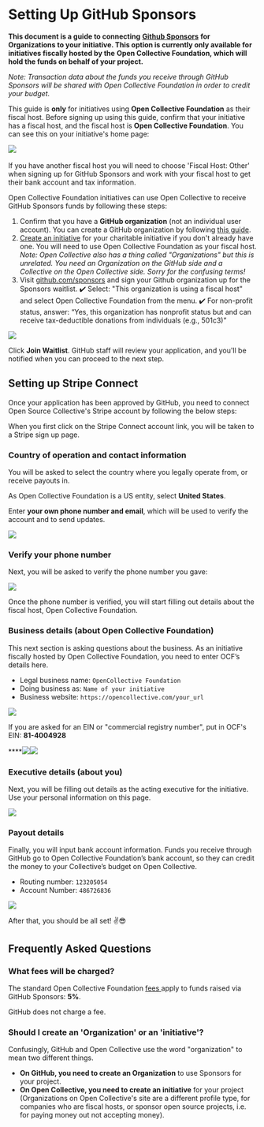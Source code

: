 # Setting Up GitHub Sponsors

**This document is a guide to connecting** [**Github Sponsors**](https://github.com/sponsors) **for Organizations to your initiative. This option is currently only available for initiatives fiscally hosted by the** **Open Collective Foundation, which will hold the funds on behalf of your project.**

_Note: Transaction data about the funds you receive through GitHub Sponsors will be shared with Open Collective Foundation in order to credit your budget._

This guide is **only** for initiatives using **Open Collective Foundation** as their fiscal host. Before signing up using this guide, confirm that your initiative has a fiscal host, and the fiscal host is **Open Collective Foundation**. You can see this on your initiative's home page:

​![](https://firebasestorage.googleapis.com/v0/b/gitbook-28427.appspot.com/o/assets%2F-LWSZizTt4ZC1UNDV89f%2Fsync%2F278244fab32513c618371c3b6a3050d976e5b19e.png?generation=1606688579025573&alt=media)​

If you have another fiscal host you will need to choose 'Fiscal Host: Other' when signing up for GitHub Sponsors and work with your fiscal host to get their bank account and tax information.

Open Collective Foundation initiatives can use Open Collective to receive GitHub Sponsors funds by following these steps:

1. Confirm that you have a **GitHub organization** \(not an individual user account\). You can create a GitHub organization by following [this guide](https://help.github.com/en/github/setting-up-and-managing-organizations-and-teams/creating-a-new-organization-from-scratch).
2. ​[Create an initiative](https://opencollective.com/foundation/apply) for your charitable initiative if you don't already have one. You will need to use Open Collective Foundation as your fiscal host. _Note: Open Collective also has a thing called "Organizations" but this is unrelated. You need an Organization on the GitHub side and a Collective on the Open Collective side. Sorry for the confusing terms!_
3. Visit [github.com/sponsors](http://github.com/sponsors) and sign your Github organization up for the Sponsors waitlist. ✔️ Select: "This organization is using a fiscal host" and select Open Collective Foundation from the menu. ✔️ For non-profit status, answer: “Yes, this organization has nonprofit status but and can receive tax-deductible donations from individuals \(e.g., 501c3\)”

![](https://gblobscdn.gitbook.com/assets%2F-LWSZizTt4ZC1UNDV89f%2F-MFxXKq-CdYihAePMSWz%2F-MFxYAID8QwGN_9doM2x%2FScreen%20Shot%202020-08-30%20at%204.07.15%20PM.png?alt=media&token=df065229-e5da-4270-b2a0-0e2fb7d8c98c)

Click **Join Waitlist**. GitHub staff will review your application, and you'll be notified when you can proceed to the next step.

## Setting up Stripe Connect <a id="setting-up-stripe-connect"></a>

Once your application has been approved by GitHub, you need to connect Open Source Collective's Stripe account by following the below steps:

When you first click on the Stripe Connect account link, you will be taken to a Stripe sign up page.

### Country of operation and contact information <a id="country-of-operation-and-contact-information"></a>

You will be asked to select the country where you legally operate from, or receive payouts in.

As Open Collective Foundation is a US entity, select **United States**.

Enter **your own phone number and email**, which will be used to verify the account and to send updates.

![](https://gblobscdn.gitbook.com/assets%2F-LWSZizTt4ZC1UNDV89f%2F-M00iw6LxjvRgiJAV7RD%2F-M00ixXKPP-d5gd2u27f%2Fgithub_stripe_1.png?alt=media)

### Verify your phone number <a id="verify-your-phone-number"></a>

Next, you will be asked to verify the phone number you gave:

![](https://gblobscdn.gitbook.com/assets%2F-LWSZizTt4ZC1UNDV89f%2F-M00iw6LxjvRgiJAV7RD%2F-M00ixXMfQh-eNngOb-C%2Fgithub_stripe_2.png?alt=media)

Once the phone number is verified, you will start filling out details about the fiscal host, Open Collective Foundation.

### Business details \(about Open Collective Foundation\) <a id="business-details-about-open-source-collective"></a>

This next section is asking questions about the business. As an initiative fiscally hosted by Open Collective Foundation, you need to enter OCF’s details here.

* Legal business name: `OpenCollective Foundation`
* Doing business as: `Name of your initiative`
* Business website: `https://opencollective.com/your_url`

![](https://gblobscdn.gitbook.com/assets%2F-LWSZizTt4ZC1UNDV89f%2F-M2nxWFcSfHPbSM7vwFw%2F-M00ixXO1NKtAjJu4afa%2Fgithub_stripe_3.png?alt=media)

If you are asked for an EIN or "commercial registry number", put in OCF's EIN: **81-4004928**

\*\*\*\*![](https://gblobscdn.gitbook.com/assets%2F-LWSZizTt4ZC1UNDV89f%2F-M8MySmM5eeYAfAKItLW%2F-M8NGeF_6gLwvSubOP7Y%2Fimage.png?alt=media&token=c763723e-966d-4fcb-bd32-e02742576981)![](https://gblobscdn.gitbook.com/assets%2F-LWSZizTt4ZC1UNDV89f%2F-M8MySmM5eeYAfAKItLW%2F-M8NGqZx_YVe-sPSiMAR%2FAnnotation%202020-05-21%20172127%20%281%29.jpg?alt=media&token=915ccfea-f298-4e63-9073-a854e8e4dce1)

### Executive details \(about you\) <a id="executive-details-about-you"></a>

Next, you will be filling out details as the acting executive for the initiative. Use your personal information on this page.

![](https://gblobscdn.gitbook.com/assets%2F-LWSZizTt4ZC1UNDV89f%2F-M2nxWFcSfHPbSM7vwFw%2F-M00ixXQobw-3Go3oAjT%2Fgithub_stripe_4.png?alt=media)

### Payout details <a id="payout-details"></a>

Finally, you will input bank account information. Funds you receive through GitHub go to Open Collective Foundation’s bank account, so they can credit the money to your Collective’s budget on Open Collective.

* Routing number: `123205054`
* Account Number: `486726836`

![](https://gblobscdn.gitbook.com/assets%2F-LWSZizTt4ZC1UNDV89f%2F-M00iw6LxjvRgiJAV7RD%2F-M00ixXYnZSoqxUEf7rL%2Fgithub_stripe_8.png?alt=media)

After that, you should be all set! ✌️😎

## Frequently Asked Question**s** <a id="frequently-asked-question"></a>

### What fees will be charged? <a id="what-fees-will-be-charged"></a>

The standard Open Collective Foundation [fees ](https://docs.opencollective.foundation/how-it-works/fees)apply to funds raised via GitHub Sponsors: **5%**. 

GitHub does not charge a fee.

### Should I create an 'Organization' or an 'initiative'? <a id="should-i-create-an-organization-or-a-collective"></a>

Confusingly, GitHub and Open Collective use the word "organization" to mean two different things.

* **On GitHub, you need to create an Organization** to use Sponsors for your project.
* **On Open Collective, you need to create an initiative** for your project \(Organizations on Open Collective's site are a different profile type, for companies who are fiscal hosts, or sponsor open source projects, i.e. for paying money out not accepting money\).

